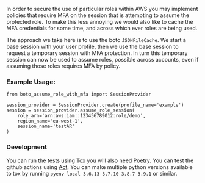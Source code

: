 In order to secure the use of particular roles within AWS you may implement policies that require
MFA on the session that is attempting to assume the protected role. To make this less annoying we
would also like to cache the MFA credentials for some time, and across which ever roles are being
used.

The approach we take here is to use the boto `JSONFileCache`. We start a base session with your user
profile, then we use the base session to request a temporary session with MFA protection. In turn
this temporary session can now be used to assume roles, possible across accounts, even if assuming
those roles requires MFA by policy.

### Example Usage:

```
from boto_assume_role_with_mfa import SessionProvider

session_provider = SessionProvider.create(profile_name='example')
session = session_provider.assume_role_session(
    role_arn='arn:aws:iam::123456789012:role/demo',
    region_name='eu-west-1',
    session_name='testAR'
)
```

### Development

You can run the tests using [Tox](https://tox.readthedocs.io/en/latest/) you will also
need [Poetry](https://python-poetry.org). You can test the github actions
using [Act](https://github.com/nektos/act). You can make multiple python versions available to tox
by running `pyenv local 3.6.13 3.7.10 3.8.7 3.9.1` or similar.
